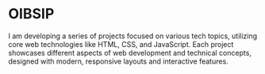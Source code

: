 # OIBSIP
I am developing a series of projects focused on various tech topics, utilizing core web technologies like HTML, CSS, and JavaScript. Each project showcases different aspects of web development and technical concepts, designed with modern, responsive layouts and interactive features.
